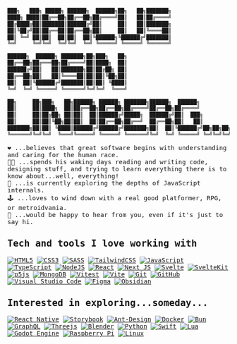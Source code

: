 ```swift
███╗   ███╗ █████╗ ██████╗  ██████╗██╗   ██╗███████╗
████╗ ████║██╔══██╗██╔══██╗██╔════╝██║   ██║██╔════╝
██╔████╔██║███████║██████╔╝██║     ██║   ██║███████╗
██║╚██╔╝██║██╔══██║██╔══██╗██║     ██║   ██║╚════██║
██║ ╚═╝ ██║██║  ██║██║  ██║╚██████╗╚██████╔╝███████║
╚═╝     ╚═╝╚═╝  ╚═╝╚═╝  ╚═╝ ╚═════╝ ╚═════╝ ╚══════╝

██████╗  ██████╗ ███████╗██╗███╗   ██╗
██╔══██╗██╔═══██╗██╔════╝██║████╗  ██║
██████╔╝██║   ██║███████╗██║██╔██╗ ██║
██╔══██╗██║   ██║╚════██║██║██║╚██╗██║
██║  ██║╚██████╔╝███████║██║██║ ╚████║
╚═╝  ╚═╝ ╚═════╝ ╚══════╝╚═╝╚═╝  ╚═══╝

██╗     ██╗███╗   ██╗██████╗ ██████╗ ███████╗██████╗  ██████╗
██║     ██║████╗  ██║██╔══██╗██╔══██╗██╔════╝██╔══██╗██╔════╝
██║     ██║██╔██╗ ██║██║  ██║██████╔╝█████╗  ██████╔╝██║  ███╗
██║     ██║██║╚██╗██║██║  ██║██╔══██╗██╔══╝  ██╔══██╗██║   ██║
███████╗██║██║ ╚████║██████╔╝██████╔╝███████╗██║  ██║╚██████╔╝██╗██╗██╗
╚══════╝╚═╝╚═╝  ╚═══╝╚═════╝ ╚═════╝ ╚══════╝╚═╝  ╚═╝ ╚═════╝ ╚═╝╚═╝╚═╝
```
<samp>
  ❤️ ...believes that great software begins with understanding and caring for the human race.
  <br>
  👨‍💻 ...spends his waking days reading and writing code, designing stuff, and trying to learn everything there is to know about...well, everything!
  <br>
  🌱 ...is currently exploring the depths of JavaScript internals.
  <br>
  🕹️ ...loves to wind down with a real good platformer, RPG, or metroidvania.
  <br>
  👋 ...would be happy to hear from you, even if it's just to say hi.
  
  ## Tech and tools I love working with
  [![HTML5](https://img.shields.io/badge/html5-%23E34F26.svg?style=for-the-badge&logo=html5&logoColor=white)](https://developer.mozilla.org/en-US/docs/Web/HTML)
  [![CSS3](https://img.shields.io/badge/css3-%231572B6.svg?style=for-the-badge&logo=css3&logoColor=white)](https://developer.mozilla.org/en-US/docs/Web/CSS)
  [![SASS](https://img.shields.io/badge/SASS-hotpink.svg?style=for-the-badge&logo=SASS&logoColor=white)](https://sass-lang.com/)
  [![TailwindCSS](https://img.shields.io/badge/tailwindcss-%2338B2AC.svg?style=for-the-badge&logo=tailwind-css&logoColor=white)](https://tailwindcss.com/)
  [![JavaScript](https://img.shields.io/badge/javascript-%23323330.svg?style=for-the-badge&logo=javascript&logoColor=%23F7DF1E)](https://developer.mozilla.org/en-US/docs/Web/JavaScript)
  [![TypeScript](https://img.shields.io/badge/typescript-%23007ACC.svg?style=for-the-badge&logo=typescript&logoColor=white)](https://www.typescriptlang.org/)
  [![NodeJS](https://img.shields.io/badge/node.js-6DA55F?style=for-the-badge&logo=node.js&logoColor=white)](https://nodejs.org/)
  [![React](https://img.shields.io/badge/react-%2320232a.svg?style=for-the-badge&logo=react&logoColor=%2361DAFB)](https://reactjs.org/)
  [![Next JS](https://img.shields.io/badge/Next-black?style=for-the-badge&logo=next.js&logoColor=white)](https://nextjs.org/)
  [![Svelte](https://img.shields.io/badge/svelte-%23f1413d.svg?style=for-the-badge&logo=svelte&logoColor=white)](https://svelte.dev/)
  [![SvelteKit](https://img.shields.io/badge/sveltekit-%23f1413d.svg?style=for-the-badge&logo=svelte&logoColor=white)](https://svelte.dev/)
  [![p5js](https://img.shields.io/badge/p5.js-ED225D?style=for-the-badge&logo=p5.js&logoColor=FFFFFF)](https://p5js.org/)
  [![MongoDB](https://img.shields.io/badge/MongoDB-%234ea94b.svg?style=for-the-badge&logo=mongodb&logoColor=white)](https://www.mongodb.com/)
  [![Vitest](https://img.shields.io/badge/-Vitest-252529?style=for-the-badge&logo=vitest&logoColor=FCC72B)](https://vitest.dev/)
  [![Vite](https://img.shields.io/badge/vite-%23646CFF.svg?style=for-the-badge&logo=vite&logoColor=white)](https://vitejs.dev/)
  [![Git](https://img.shields.io/badge/git-%23F05033.svg?style=for-the-badge&logo=git&logoColor=white)](https://git-scm.com/)
  [![GitHub](https://img.shields.io/badge/github-%23121011.svg?style=for-the-badge&logo=github&logoColor=white)](https://github.com/)
  [![Visual Studio Code](https://img.shields.io/badge/Visual%20Studio%20Code-0078d7.svg?style=for-the-badge&logo=visual-studio-code&logoColor=white)](https://code.visualstudio.com/)
  [![Figma](https://img.shields.io/badge/figma-%230ACF83.svg?style=for-the-badge&logo=figma&logoColor=white)](https://www.figma.com/)
  [![Obsidian](https://img.shields.io/badge/Obsidian-%23483699.svg?style=for-the-badge&logo=obsidian&logoColor=white)](https://obsidian.md/)

    
  ## Interested in exploring...someday...
  [![React Native](https://img.shields.io/badge/react_native-%2320232a.svg?style=for-the-badge&logo=react&logoColor=%2361DAFB)](https://reactnative.dev/)
  [![Storybook](https://img.shields.io/badge/-Storybook-FF4785?style=for-the-badge&logo=storybook&logoColor=white)](https://storybook.js.org/)
  [![Ant-Design](https://img.shields.io/badge/-AntDesign-%230170FE?style=for-the-badge&logo=ant-design&logoColor=white)](https://ant.design/)
  [![Docker](https://img.shields.io/badge/docker-%230db7ed.svg?style=for-the-badge&logo=docker&logoColor=white)](https://www.docker.com/)
  [![Bun](https://img.shields.io/badge/Bun-%23000000.svg?style=for-the-badge&logo=bun&logoColor=white)](https://bun.sh/)
  [![GraphQL](https://img.shields.io/badge/-GraphQL-E10098?style=for-the-badge&logo=graphql&logoColor=white)](https://graphql.org/)
  [![Threejs](https://img.shields.io/badge/threejs-black?style=for-the-badge&logo=three.js&logoColor=white)](https://threejs.org/)
  [![Blender](https://img.shields.io/badge/blender-%23F5792A.svg?style=for-the-badge&logo=blender&logoColor=white)](https://www.blender.org/)
  [![Python](https://img.shields.io/badge/python-3670A0?style=for-the-badge&logo=python&logoColor=ffdd54)](https://www.python.org/)
  [![Swift](https://img.shields.io/badge/swift-F54A2A?style=for-the-badge&logo=swift&logoColor=white)](https://developer.apple.com/swift/)
  [![Lua](https://img.shields.io/badge/lua-%232C2D72.svg?style=for-the-badge&logo=lua&logoColor=white)](https://www.lua.org/)
  [![Godot Engine](https://img.shields.io/badge/GODOT-%23FFFFFF.svg?style=for-the-badge&logo=godot-engine)](https://godotengine.org/)
  [![Raspberry Pi](https://img.shields.io/badge/-Raspberry_Pi-C51A4A?style=for-the-badge&logo=Raspberry-Pi)](https://www.raspberrypi.org/)
  [![Linux](https://img.shields.io/badge/Linux-FCC624?style=for-the-badge&logo=linux&logoColor=black)](https://www.linux.org/)
</samp>
